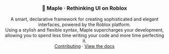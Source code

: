<!--
  Ensure the logo has been completed and affixed to the top of the README.md document within ~1 week, preparing for alpha release.
  Include information on what makes Maple a superior choice - what is unique about Maple compared to e.g. Roact?
-->

<h3 align="center">
  🍁 Maple · Rethinking UI on Roblox
</h3>

<p align="center">
  A smart, declarative framework for creating sophisticated and elegant interfaces, powered by the Roblox platform. <br /> 
  Using a stylish and flexible syntax, Maple supercharges your development, allowing you to spend 
  less time writing your code and more time perfecting it. <br />
  <a href="https://github.com/mobiusdevs/maple-design/pulls">Contributing</a> · <a href="https://mobiusdevs.github.io/maple">View the docs</a>
</p>
